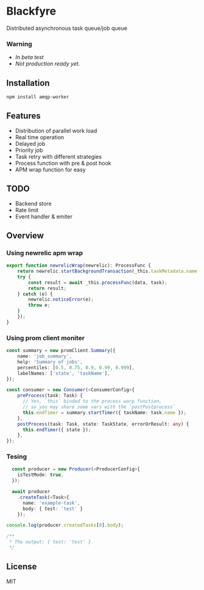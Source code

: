 # Blackfyre

Distributed asynchronous task queue/job queue

### Warning
- *In beta test*
- *Not production ready yet.*

## Installation
```bash
npm install amqp-worker
```

## Features

- Distribution of parallel work load
- Real time operation
- Delayed job
- Priority job
- Task retry with different strategies
- Process function with pre & post hook
- APM wrap function for easy

## TODO

- Backend store
- Rate limit
- Event handler & emiter

## Overview

### Using newrelic apm wrap
```ts
export function newrelicWrap(newrelic): ProcessFunc {
    return newrelic.startBackgroundTransaction(_this.taskMetadata.name, async (data: any, task: Task) => {
    try {
        const result = await _this.processFunc(data, task);
        return result;
    } catch (e) {
        newrelic.noticeError(e);
        throw e;
    }
    });
}
```

### Using prom client moniter
```ts
const summary = new promClient.Summary({
    name: 'job_summary',
    help: 'Summary of jobs',
    percentiles: [0.5, 0.75, 0.9, 0.99, 0.999],
    labelNames: ['state', 'taskName'],
});

const consumer = new Consumer(<ConsumerConfig>{
    preProcess(task: Task) {
      // Yes, `this` binded to the process warp function,
      // so you may share some vars with the `postPostprocess`
      this.endTimer = summary.startTimer({ taskName: task.name });
    },
    postProcess(task: Task, state: TaskState, errorOrResult: any) {
      this.endTimer({ state });
    },
});
```

### Tesing

```ts
  const producer = new Producer(<ProducerConfig>{
    isTestMode: true,
  });

  await producer
    .createTask(<Task>{
      name: 'example-task',
      body: { test: 'test' }
    });

console.log(producer.createdTasks[0].body);

/**
 * The output: { test: 'test' }
 */

```

## License
MIT
